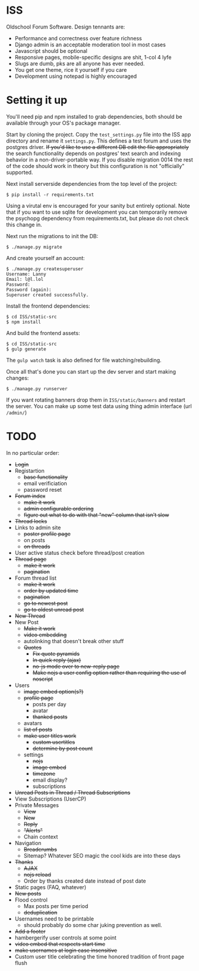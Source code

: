 # ISS
Oldschool Forum Software. Design tennants are:

- Performance and correctness over feature richness
- Django admin is an acceptable moderation tool in most cases
- Javascript should be optional
- Responsive pages, mobile-specific designs are shit, 1-col 4 lyfe
- Slugs are dumb, pks are all anyone has ever needed.
- You get one theme, rice it yourself if you care
- Development using notepad is highly encouraged

# Setting it up

You'll need pip and npm installed to grab dependencies, both should be available
through your OS's package manager.

Start by cloning the project. Copy the `test_settings.py` file into the ISS app
directory and rename it `settings.py`. This defines a test forum and uses the
postgres driver. ~~If you'd like to use a different DB edit the file
appropriately~~ the search functionality depends on postgres' text search and
indexing behavior in a non-driver-portable way. If you disable migration 0014
the rest of the code should work in theory but this configuration is not
"officially" supported.

Next install serverside dependencies from the top level of the project:

```
$ pip install -r requirements.txt
```

Using a virutal env is encouraged for your sanity but entirely optional.  Note
that if you want to use sqlite for development you can temporarily remove the
psychopg dependency from requirements.txt, but please do not check this change
in.

Next run the migrations to init the DB:

```
$ ./manage.py migrate
```

And create yourself an account:

```
$ ./manage.py createsuperuser
Username: Lanny
Email: l@l.lol
Password: 
Password (again): 
Superuser created successfully.
```

Install the frontend dependencies:

```
$ cd ISS/static-src
$ npm install
```

And build the frontend assets:

```
$ cd ISS/static-src
$ gulp generate
```

The `gulp watch` task is also defined for file watching/rebuilding.

Once all that's done you can start up the dev server and start making changes:

```
$ ./manage.py runserver
```

If you want rotating banners drop them in `ISS/static/banners` and restart the 
server. You can make up some test data using thing admin interface (url
`/admin/`)

# TODO
In no particular order:

- ~~Login~~
- Registartion
  - ~~base functionality~~
  - email verificiation
  - password reset
- ~~Forum index~~
    - ~~make it work~~
    - ~~admin configurable ordering~~
    - ~~figure out what to do with that "new" column that isn't slow~~
- ~~Thread locks~~
- Links to admin site
  - ~~poster profile page~~
  - on posts
  - ~~on threads~~
- User active status check before thread/post creation
- ~~Thread page~~
    - ~~make it work~~
    - ~~pagination~~
- Forum thread list
    - ~~make it work~~
    - ~~order by updated time~~
    - ~~pagination~~
    - ~~go to newest post~~
    - ~~go to oldest unread post~~
- ~~New Thread~~
- New Post
    - ~~Make it work~~
    - ~~video embedding~~
    - autolinking that doesn't break other stuff
    - ~~Quotes~~
        - ~~Fix quote pyramids~~
        - ~~In quick reply (ajax)~~
        - ~~no-js mode over to new-reply page~~
        - ~~Make nojs a user config option rather than requiring the use of noscript~~
- Users
    - ~~image embed option(s?)~~
    - ~~profile page~~
      - posts per day
      - avatar
      - ~~thanked posts~~
    - avatars
    - ~~list of posts~~
    - ~~make user titles work~~
      - ~~custom usertitles~~
      - ~~determine by post count~~
    - settings
      - ~~nojs~~
      - ~~image embed~~
      - ~~timezone~~
      - email display?
      - subscriptions
- ~~Unread Posts in Thread / Thread Subscriptions~~
- View Subscriptions (UserCP) 
- Private Messages
    - ~~View~~
    - ~~New~~
    - ~~Reply~~
    - ~~"Alerts"~~
    - Chain context
- Navigation
    - ~~Breadcrumbs~~
    - Sitemap? Whatever SEO magic the cool kids are into these days
- ~~Thanks~~
    - ~~AJAX~~
    - ~~nojs reload~~
    - Order by thanks created date instead of post date
- Static pages (FAQ, whatever)
- ~~New posts~~
- Flood control
  - Max posts per time period
  - ~~deduplication~~
- Usernames need to be printable
    - should probably do some char juking prevention as well.
- ~~Add a footer~~
- hambergerify user controls at some point
- ~~video embed that respects start time~~
- ~~make usernames at login case insensitive~~
- Custom user title celebrating the time honored tradition of front page flush
